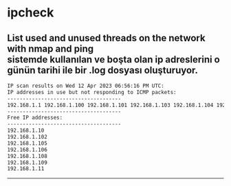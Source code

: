 # ipcheck
List used and unused threads on the network with nmap and ping <br>
sistemde kullanılan ve boşta olan ip adreslerini o günün tarihi ile bir .log dosyası oluşturuyor.
---
```bash
IP scan results on Wed 12 Apr 2023 06:56:16 PM UTC:
IP addresses in use but not responding to ICMP packets:
-------------------------------------
192.168.1.1 192.168.1.100 192.168.1.101 192.168.1.103 192.168.1.104 192.168.1.107 192.168.1.120 192.168.1.121 192.168.1.122
-------------------------------------
Free IP addresses:
-------------------------------------
192.168.1.10
192.168.1.102
192.168.1.105
192.168.1.106
192.168.1.108
192.168.1.109
192.168.1.11
```
---
